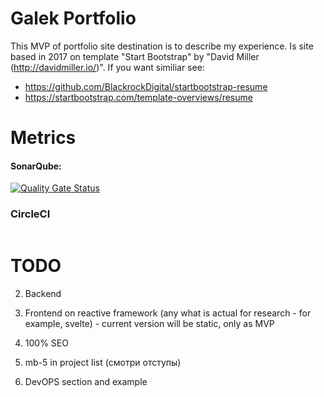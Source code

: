 # Galek Portfolio

This MVP of portfolio site destination is to describe my experience.
Is site based in 2017 on template "Start Bootstrap" by "David Miller (http://davidmiller.io/)". If you want similiar see:
- https://github.com/BlackrockDigital/startbootstrap-resume
- https://startbootstrap.com/template-overviews/resume

# Metrics
#### SonarQube:
[![Quality Gate Status](https://sonarcloud.io/api/project_badges/measure?project=galek_portfolio&metric=alert_status)](https://sonarcloud.io/dashboard?id=galek_portfolio)
### CircleCI
[![<CircleCI>](https://circleci.com/gh/galek/portfolio.svg?style=svg)](https://app.circleci.com/pipelines/github/galek/portfolio)

# TODO
2) Backend
3) Frontend on reactive framework (any what is actual for research - for example, svelte) - current version will be static, only as MVP

5) 100% SEO
6) mb-5 in project list (смотри отступы)
8) DevOPS section and example
